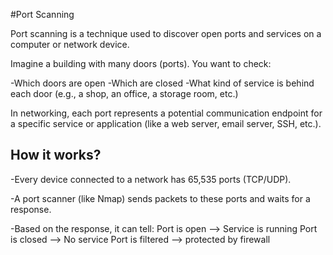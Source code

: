 #Port Scanning

Port scanning is a technique used to discover open ports and services on a computer or network device.

Imagine a building with many doors (ports). You want to check:

-Which doors are open
-Which are closed
-What kind of service is behind each door (e.g., a shop, an office, a storage room, etc.)

In networking, each port represents a potential communication endpoint for a specific service or application (like a web server, email server, SSH, etc.).

## How it works?

-Every device connected to a network has 65,535 ports (TCP/UDP).

-A port scanner (like Nmap) sends packets to these ports and waits for a response.

-Based on the response, it can tell:
Port is open --> Service is running
Port is closed --> No service
Port is filtered --> protected by firewall